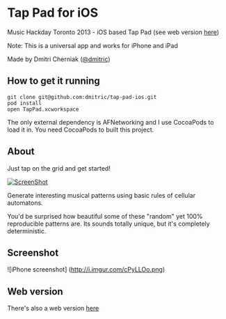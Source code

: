 Tap Pad for iOS
==================

Music Hackday Toronto 2013 - iOS based Tap Pad (see web version [here](http://github.com/dmitric/tap-pad-web))

Note: This is a universal app and works for iPhone and iPad

Made by Dmitri Cherniak ([@dmitric](http://twitter.com/dmitric))

How to get it running
------------------------

```
git clone git@github.com:dmitric/tap-pad-ios.git
pod install
open TapPad.xcworkspace
```

The only external dependency is AFNetworking and I use CocoaPods to load it in. You need CocoaPods to built this project.

About
-----------

Just tap on the grid and get started!

[![ScreenShot](http://i.imgur.com/BGEpjaI.png)](http://www.youtube.com/watch?v=HV8-YnsX5Ao)

Generate interesting musical patterns using basic rules of cellular automatons.

You'd be surprised how beautiful some of these "random" yet 100% reproducible patterns are. Its sounds totally unique, but it's completely deterministic.

Screenshot
--------------

![iPhone screenshot] (http://i.imgur.com/cPyLLOo.png)

Web version
--------------

There's also a web version [here](http://github.com/dmitric/tap-pad-web)
